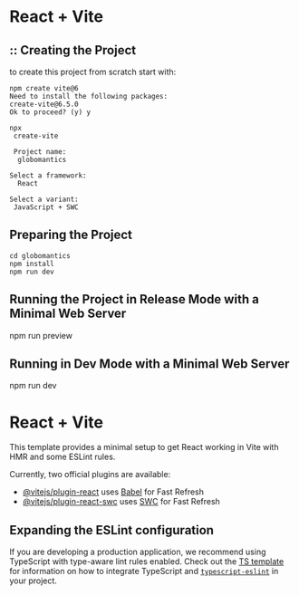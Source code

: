# React + Vite


## :: Creating the Project

to create this project from scratch start with:
```
npm create vite@6
Need to install the following packages:
create-vite@6.5.0
Ok to proceed? (y) y
```

```
npx
 create-vite

 Project name:
  globomantics

Select a framework:
  React

Select a variant:
 JavaScript + SWC
```

## Preparing the Project
```
cd globomantics
npm install
npm run dev
```
## Running the Project in Release Mode with a Minimal Web Server

npm run preview

## Running in Dev Mode with a Minimal Web Server

npm run dev

# React + Vite
This template provides a minimal setup to get React working in Vite with HMR and some ESLint rules.

Currently, two official plugins are available:

- [@vitejs/plugin-react](https://github.com/vitejs/vite-plugin-react/blob/main/packages/plugin-react) uses [Babel](https://babeljs.io/) for Fast Refresh
- [@vitejs/plugin-react-swc](https://github.com/vitejs/vite-plugin-react/blob/main/packages/plugin-react-swc) uses [SWC](https://swc.rs/) for Fast Refresh

## Expanding the ESLint configuration

If you are developing a production application, we recommend using TypeScript with type-aware lint rules enabled. Check out the [TS template](https://github.com/vitejs/vite/tree/main/packages/create-vite/template-react-ts) for information on how to integrate TypeScript and [`typescript-eslint`](https://typescript-eslint.io) in your project.
